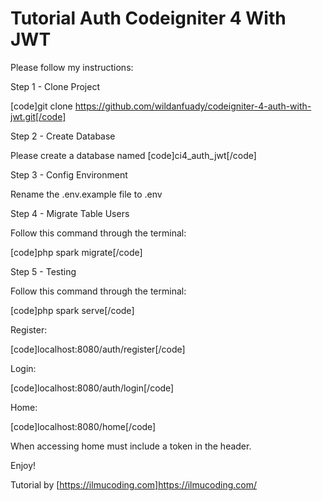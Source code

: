 # Tutorial Auth Codeigniter 4 With JWT

Please follow my instructions:

Step 1 - Clone Project

[code]git clone https://github.com/wildanfuady/codeigniter-4-auth-with-jwt.git[/code]

Step 2 - Create Database

Please create a database named [code]ci4_auth_jwt[/code]

Step 3 - Config Environment

Rename the .env.example file to .env

Step 4 - Migrate Table Users

Follow this command through the terminal:

[code]php spark migrate[/code]

Step 5 - Testing

Follow this command through the terminal:

[code]php spark serve[/code]

Register:

[code]localhost:8080/auth/register[/code]

Login:

[code]localhost:8080/auth/login[/code]

Home:

[code]localhost:8080/home[/code]

When accessing home must include a token in the header.

Enjoy!

Tutorial by [https://ilmucoding.com]https://ilmucoding.com/

